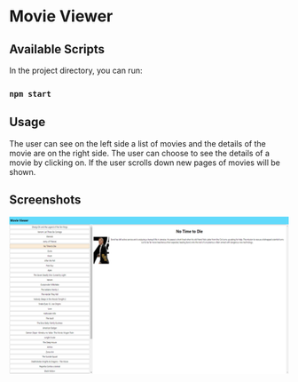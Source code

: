 # Movie Viewer

## Available Scripts

In the project directory, you can run:

### `npm start`

## Usage

The user can see on the left side a list of movies and the details of the movie are on the right side.
The user can choose to see the details of a movie by clicking on.
If the user scrolls down new pages of movies will be shown. 

## Screenshots 

![index_page](./screenshots/movie.png)
